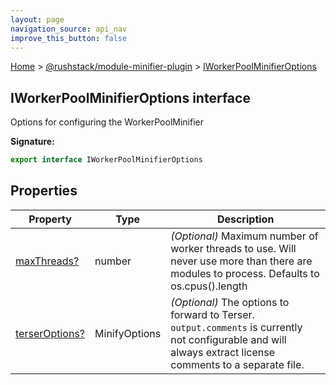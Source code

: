 ```yaml
---
layout: page
navigation_source: api_nav
improve_this_button: false
---
```



[Home](./index.md) &gt; [@rushstack/module-minifier-plugin](./module-minifier-plugin.md) &gt; [IWorkerPoolMinifierOptions](./module-minifier-plugin.iworkerpoolminifieroptions.md)

## IWorkerPoolMinifierOptions interface

Options for configuring the WorkerPoolMinifier

<b>Signature:</b>

```typescript
export interface IWorkerPoolMinifierOptions
```

## Properties

|  Property | Type | Description |
|  --- | --- | --- |
|  [maxThreads?](./module-minifier-plugin.iworkerpoolminifieroptions.maxthreads.md) | number | <i>(Optional)</i> Maximum number of worker threads to use. Will never use more than there are modules to process. Defaults to os.cpus().length |
|  [terserOptions?](./module-minifier-plugin.iworkerpoolminifieroptions.terseroptions.md) | MinifyOptions | <i>(Optional)</i> The options to forward to Terser. <code>output.comments</code> is currently not configurable and will always extract license comments to a separate file. |
